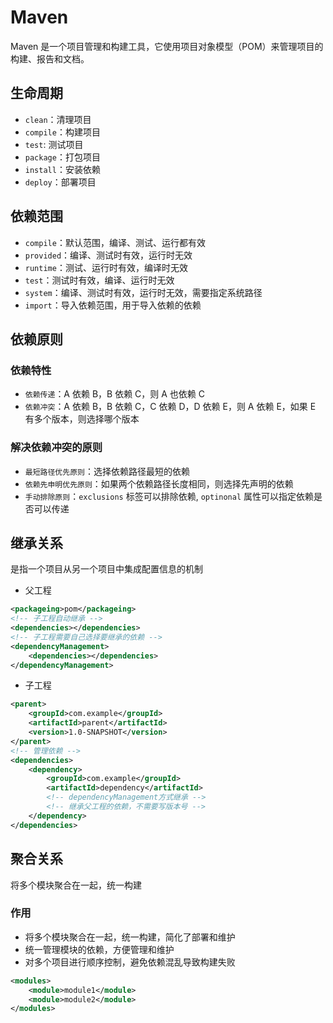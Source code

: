 # Maven

Maven 是一个项目管理和构建工具，它使用项目对象模型（POM）来管理项目的构建、报告和文档。

## 生命周期

* `clean`：清理项目
* `compile`：构建项目
* `test`: 测试项目
* `package`：打包项目
* `install`：安装依赖
* `deploy`：部署项目

## 依赖范围

* `compile`：默认范围，编译、测试、运行都有效
* `provided`：编译、测试时有效，运行时无效
* `runtime`：测试、运行时有效，编译时无效
* `test`：测试时有效，编译、运行时无效
* `system`：编译、测试时有效，运行时无效，需要指定系统路径
* `import`：导入依赖范围，用于导入依赖的依赖

## 依赖原则

### 依赖特性

* `依赖传递`：A 依赖 B，B 依赖 C，则 A 也依赖 C
* `依赖冲突`：A 依赖 B，B 依赖 C，C 依赖 D，D 依赖 E，则 A 依赖 E，如果 E 有多个版本，则选择哪个版本

### 解决依赖冲突的原则

* ``最短路径优先原则``：选择依赖路径最短的依赖
* ``依赖先申明优先原则``：如果两个依赖路径长度相同，则选择先声明的依赖
* ``手动排除原则``：`exclusions` 标签可以排除依赖, `optinonal` 属性可以指定依赖是否可以传递

## 继承关系

是指一个项目从另一个项目中集成配置信息的机制

* 父工程

```xml
<packageing>pom</packageing>
<!-- 子工程自动继承 -->
<dependencies></dependencies>
<!-- 子工程需要自己选择要继承的依赖 -->
<dependencyManagement>
    <dependencies></dependencies>
</dependencyManagement>
```

* 子工程

```xml
<parent>
    <groupId>com.example</groupId>
    <artifactId>parent</artifactId>
    <version>1.0-SNAPSHOT</version>
</parent>
<!-- 管理依赖 -->
<dependencies>
    <dependency>
        <groupId>com.example</groupId>
        <artifactId>dependency</artifactId>
        <!-- dependencyManagement方式继承 -->
        <!-- 继承父工程的依赖，不需要写版本号 -->
    </dependency>
</dependencies>
```

## 聚合关系

将多个模块聚合在一起，统一构建

### 作用

* 将多个模块聚合在一起，统一构建，简化了部署和维护
* 统一管理模块的依赖，方便管理和维护
* 对多个项目进行顺序控制，避免依赖混乱导致构建失败 

```xml
<modules>
    <module>module1</module>
    <module>module2</module>
</modules>
```
